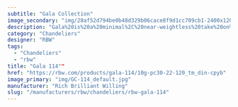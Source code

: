 ```yaml
---
subtitle: "Gala Collection"
image_secondary: "img/28af52d794be0b48d329b06cace8f9d1cc709cb1-2400x1200.png"
description: "Gala%20is%20a%20minimal%2C%20near-weightless%20take%20on%20the%20chandelier%2C%20rethought%20as%20a%20simple%20beam%20with%20power%20cords%20hidden%20inside%20the%20slim%20suspension%20cables.%20Its%20ivory-frosted%20glass%20fixtures%2C%20fixed%20in%20a%20variety%20of%20compositions%2C%20bring%20to%20mind%20hanging%20fruit.%20Voluptuous%20and%20handblown%2C%20each%20orb%20is%20subtly%20unique."
category: "Chandeliers"
designer: "RBW"
tags: 
  - "Chandeliers"
  - "rbw"
title: "Gala 114""
href: "https://rbw.com/products/gala-114/10g-pc30-22-120_tm_din-cpyb"
image_primary: "img/GC-114_default.jpg"
manufacturer: "Rich Brilliant Willing"
slug: "/manufacturers/rbw/chandeliers/rbw-gala-114"
---
```

